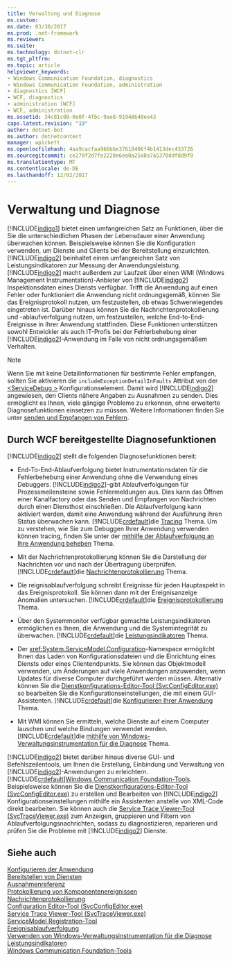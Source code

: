 ```yaml
---
title: Verwaltung und Diagnose
ms.custom: 
ms.date: 03/30/2017
ms.prod: .net-framework
ms.reviewer: 
ms.suite: 
ms.technology: dotnet-clr
ms.tgt_pltfrm: 
ms.topic: article
helpviewer_keywords:
- Windows Communication Foundation, diagnostics
- Windows Communication Foundation, administration
- diagnostics [WCF]
- WCF, diagnostics
- administration [WCF]
- WCF, administration
ms.assetid: 34c81c08-0e0f-4fbc-9ae8-91948640ee43
caps.latest.revision: "19"
author: dotnet-bot
ms.author: dotnetcontent
manager: wpickett
ms.openlocfilehash: 4aa9cacfaa966bbe37618406f4b1413dec433726
ms.sourcegitcommit: ce279f2d7fe2220e6ea0a25a8a7a5370ddf8d9f0
ms.translationtype: MT
ms.contentlocale: de-DE
ms.lasthandoff: 12/02/2017
---
```

# <a name="administration-and-diagnostics"></a>Verwaltung und Diagnose
[!INCLUDE[indigo1](../../../../includes/indigo1-md.md)] bietet einen umfangreichen Satz an Funktionen, über die Sie die unterschiedlichen Phasen der Lebensdauer einer Anwendung überwachen können. Beispielsweise können Sie die Konfiguration verwenden, um Dienste und Clients bei der Bereitstellung einzurichten. [!INCLUDE[indigo2](../../../../includes/indigo2-md.md)] beinhaltet einen umfangreichen Satz von Leistungsindikatoren zur Messung der Anwendungsleistung. [!INCLUDE[indigo2](../../../../includes/indigo2-md.md)] macht außerdem zur Laufzeit über einen WMI (Windows Management Instrumentation)-Anbieter von [!INCLUDE[indigo2](../../../../includes/indigo2-md.md)] Inspektionsdaten eines Diensts verfügbar. Trifft die Anwendung auf einen Fehler oder funktioniert die Anwendung nicht ordnungsgemäß, können Sie das Ereignisprotokoll nutzen, um festzustellen, ob etwas Schwerwiegendes eingetreten ist. Darüber hinaus können Sie die Nachrichtenprotokollierung und -ablaufverfolgung nutzen, um festzustellen, welche End-to-End-Ereignisse in Ihrer Anwendung stattfinden. Diese Funktionen unterstützen sowohl Entwickler als auch IT-Profis bei der Fehlerbehebung einer [!INCLUDE[indigo2](../../../../includes/indigo2-md.md)]-Anwendung im Falle von nicht ordnungsgemäßem Verhalten.  
  
> [!NOTE]
>  Wenn Sie mit keine Detailinformationen für bestimmte Fehler empfangen, sollten Sie aktivieren die `includeExceptionDetailInFaults` Attribut von der [ \<ServiceDebug >](../../../../docs/framework/configure-apps/file-schema/wcf/servicedebug.md) Konfigurationselement. Damit wird [!INCLUDE[indigo2](../../../../includes/indigo2-md.md)] angewiesen, den Clients nähere Angaben zu Ausnahmen zu senden. Dies ermöglicht es Ihnen, viele gängige Probleme zu erkennen, ohne erweiterte Diagnosefunktionen einsetzen zu müssen. Weitere Informationen finden Sie unter [senden und Empfangen von Fehlern](../../../../docs/framework/wcf/sending-and-receiving-faults.md).  
  
## <a name="diagnostics-features-provided-by-wcf"></a>Durch WCF bereitgestellte Diagnosefunktionen  
 [!INCLUDE[indigo2](../../../../includes/indigo2-md.md)] stellt die folgenden Diagnosefunktionen bereit:  
  
-   End-To-End-Ablaufverfolgung bietet Instrumentationsdaten für die Fehlerbehebung einer Anwendung ohne die Verwendung eines Debuggers. [!INCLUDE[indigo2](../../../../includes/indigo2-md.md)]-gibt Ablaufverfolgungen für Prozessmeilensteine sowie Fehlermeldungen aus. Dies kann das Öffnen einer Kanalfactory oder das Senden und Empfangen von Nachrichten durch einen Diensthost einschließen. Die Ablaufverfolgung kann aktiviert werden, damit eine Anwendung während der Ausführung ihren Status überwachen kann. [!INCLUDE[crdefault](../../../../includes/crdefault-md.md)]die [Tracing](../../../../docs/framework/wcf/diagnostics/tracing/index.md) Thema. Um zu verstehen, wie Sie zum Debuggen Ihrer Anwendung verwenden können tracing, finden Sie unter der [mithilfe der Ablaufverfolgung an Ihre Anwendung beheben](../../../../docs/framework/wcf/diagnostics/tracing/using-tracing-to-troubleshoot-your-application.md) Thema.  
  
-   Mit der Nachrichtenprotokollierung können Sie die Darstellung der Nachrichten vor und nach der Übertragung überprüfen. [!INCLUDE[crdefault](../../../../includes/crdefault-md.md)]die [Nachrichtenprotokollierung](../../../../docs/framework/wcf/diagnostics/message-logging.md) Thema.  
  
-   Die reignisablaufverfolgung schreibt Ereignisse für jeden Hauptaspekt in das Ereignisprotokoll. Sie können dann mit der Ereignisanzeige Anomalien untersuchen. [!INCLUDE[crdefault](../../../../includes/crdefault-md.md)]die [Ereignisprotokollierung](../../../../docs/framework/wcf/diagnostics/event-logging/index.md) Thema.  
  
-   Über den Systemmonitor verfügbar gemachte Leistungsindikatoren ermöglichen es Ihnen, die Anwendung und die Systemintegrität zu überwachen. [!INCLUDE[crdefault](../../../../includes/crdefault-md.md)]die [Leistungsindikatoren](../../../../docs/framework/wcf/diagnostics/performance-counters/index.md) Thema.  
  
-   Der <xref:System.ServiceModel.Configuration>-Namespace ermöglicht Ihnen das Laden von Konfigurationsdateien und die Einrichtung eines Diensts oder eines Clientendpunkts. Sie können das Objektmodell verwenden, um Änderungen auf viele Anwendungen anzuwenden, wenn Updates für diverse Computer durchgeführt werden müssen. Alternativ können Sie die [Dienstkonfigurations-Editor-Tool (SvcConfigEditor.exe)](../../../../docs/framework/wcf/configuration-editor-tool-svcconfigeditor-exe.md) so bearbeiten Sie die Konfigurationseinstellungen, die mit einem GUI-Assistenten. [!INCLUDE[crdefault](../../../../includes/crdefault-md.md)]die [Konfigurieren Ihrer Anwendung](../../../../docs/framework/wcf/diagnostics/configuring-your-application.md) Thema.  
  
-   Mit WMI können Sie ermitteln, welche Dienste auf einem Computer lauschen und welche Bindungen verwendet werden. [!INCLUDE[crdefault](../../../../includes/crdefault-md.md)]die [mithilfe von Windows-Verwaltungsinstrumentation für die Diagnose](../../../../docs/framework/wcf/diagnostics/wmi/index.md) Thema.  
  
 [!INCLUDE[indigo2](../../../../includes/indigo2-md.md)] bietet darüber hinaus diverse GUI- und Befehlszeilentools, um Ihnen die Erstellung, Einbindung und Verwaltung von [!INCLUDE[indigo2](../../../../includes/indigo2-md.md)]-Anwendungen zu erleichtern. [!INCLUDE[crdefault](../../../../includes/crdefault-md.md)][Windows Communication Foundation-Tools](../../../../docs/framework/wcf/tools.md). Beispielsweise können Sie die [Dienstkonfigurations-Editor-Tool (SvcConfigEditor.exe)](../../../../docs/framework/wcf/configuration-editor-tool-svcconfigeditor-exe.md) zu erstellen und Bearbeiten von [!INCLUDE[indigo2](../../../../includes/indigo2-md.md)] Konfigurationseinstellungen mithilfe ein Assistenten anstelle von XML-Code direkt bearbeiten. Sie können auch die [Service Trace Viewer-Tool (SvcTraceViewer.exe)](../../../../docs/framework/wcf/service-trace-viewer-tool-svctraceviewer-exe.md) zum Anzeigen, gruppieren und Filtern von Ablaufverfolgungsnachrichten, sodass zu diagnostizieren, reparieren und prüfen Sie die Probleme mit [!INCLUDE[indigo2](../../../../includes/indigo2-md.md)] Dienste.  
  
## <a name="see-also"></a>Siehe auch  
 [Konfigurieren der Anwendung](../../../../docs/framework/wcf/diagnostics/configuring-your-application.md)  
 [Bereitstellen von Diensten](../../../../docs/framework/wcf/diagnostics/deploying-services.md)  
 [Ausnahmenreferenz](../../../../docs/framework/wcf/diagnostics/exceptions-reference/index.md)  
 [Protokollierung von Komponentenereignissen](../../../../docs/framework/wcf/diagnostics/event-logging/index.md)  
 [Nachrichtenprotokollierung](../../../../docs/framework/wcf/diagnostics/message-logging.md)  
 [Configuration Editor-Tool (SvcConfigEditor.exe)](../../../../docs/framework/wcf/configuration-editor-tool-svcconfigeditor-exe.md)  
 [Service Trace Viewer-Tool (SvcTraceViewer.exe)](../../../../docs/framework/wcf/service-trace-viewer-tool-svctraceviewer-exe.md)  
 [ServiceModel Registration-Tool](../../../../docs/framework/wcf/diagnostics/servicemodel-registration-tool.md)  
 [Ereignisablaufverfolgung](../../../../docs/framework/wcf/diagnostics/tracing/index.md)  
 [Verwenden von Windows-Verwaltungsinstrumentation für die Diagnose](../../../../docs/framework/wcf/diagnostics/wmi/index.md)  
 [Leistungsindikatoren](../../../../docs/framework/wcf/diagnostics/performance-counters/index.md)  
 [Windows Communication Foundation-Tools](../../../../docs/framework/wcf/tools.md)
